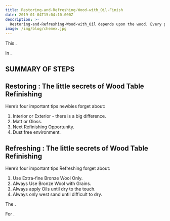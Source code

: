 ```yaml
---
title: Restoring-and-Refreshing-Wood-with_Oil-Finish
date: 2019-01-04T15:04:10.000Z
description: >-
  Restoring-and-Refreshing-Wood-with_Oil depends upon the wood. Every piece of wood has a history, and the first step is getting the wood back to it's virgin state. This is often not easy for the uninitiated and often requires a lot of hard work and elbow grease.
image: /img/blog/chemex.jpg
---
```


This .

In .

## SUMMARY OF STEPS
## Restoring : The little secrets of Wood Table Refinishing

 Here’s four important tips newbies forget about:

1. Interior or Exterior - there is a big difference.
2. Matt or Gloss.
3. Next Refinishing Opportunity.
4. Dust free environment.

## Refreshing : The little secrets of Wood Table Refinishing

 Here’s four important tips Refreshing forget about:

1. Use Extra-fine Bronze Wool Only.
2. Always Use Bronze Wool with Grains.
3. Always apply Oils until dry to the touch.
4. Always only west sand until difficult to dry.

The .

For .
